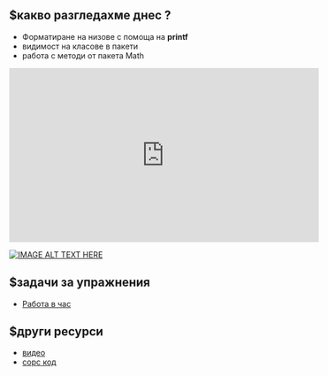 ## $какво разгледахме днес ?
- Форматиране на низове с помоща на **printf**  
- видимост на класове в пакети 
- работа с методи от пакета Math

<iframe width="560" height="315" src="https://www.youtube.com/embed/cHYjpKNb-g4" title="YouTube video player" frameborder="0" allow="accelerometer; autoplay; clipboard-write; encrypted-media; gyroscope; picture-in-picture" allowfullscreen></iframe>


[![IMAGE ALT TEXT HERE](https://img.youtube.com/vi/cHYjpKNb-g4/0.jpg)](https://www.youtube.com/watch?v=cHYjpKNb-g4)


## $задачи за упражнения
- [Работа в час](https://github.com/mihail-petrov/netit-webdev-java/tree/master/22-23/%40semester_1/week-11-2/cw)

## $други ресурси
- [видео](https://drive.google.com/file/d/1qzopryi37ILlOLjTD5gyBANLlaq2oquo/view?usp=sharing)
- [сорс код](https://github.com/mihail-petrov/netit-webdev-java/tree/master/22-23/%40semester_1/week-11-2/source)